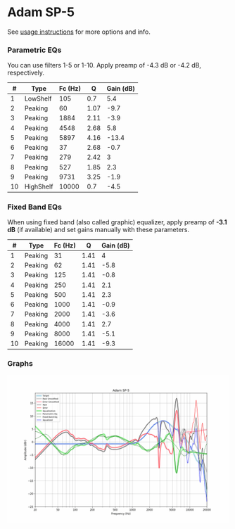 # Adam SP-5
See [usage instructions](https://github.com/jaakkopasanen/AutoEq#usage) for more options and info.

### Parametric EQs
You can use filters 1-5 or 1-10. Apply preamp of -4.3 dB or -4.2 dB, respectively.

|   # | Type      |   Fc (Hz) |    Q |   Gain (dB) |
|-----|-----------|-----------|------|-------------|
|   1 | LowShelf  |       105 | 0.7  |         5.4 |
|   2 | Peaking   |        60 | 1.07 |        -9.7 |
|   3 | Peaking   |      1884 | 2.11 |        -3.9 |
|   4 | Peaking   |      4548 | 2.68 |         5.8 |
|   5 | Peaking   |      5897 | 4.16 |       -13.4 |
|   6 | Peaking   |        37 | 2.68 |        -0.7 |
|   7 | Peaking   |       279 | 2.42 |         3   |
|   8 | Peaking   |       527 | 1.85 |         2.3 |
|   9 | Peaking   |      9731 | 3.25 |        -1.9 |
|  10 | HighShelf |     10000 | 0.7  |        -4.5 |

### Fixed Band EQs
When using fixed band (also called graphic) equalizer, apply preamp of **-3.1 dB** (if available) and set gains manually with these parameters.

|   # | Type    |   Fc (Hz) |    Q |   Gain (dB) |
|-----|---------|-----------|------|-------------|
|   1 | Peaking |        31 | 1.41 |         4   |
|   2 | Peaking |        62 | 1.41 |        -5.8 |
|   3 | Peaking |       125 | 1.41 |        -0.8 |
|   4 | Peaking |       250 | 1.41 |         2.1 |
|   5 | Peaking |       500 | 1.41 |         2.3 |
|   6 | Peaking |      1000 | 1.41 |        -0.9 |
|   7 | Peaking |      2000 | 1.41 |        -3.6 |
|   8 | Peaking |      4000 | 1.41 |         2.7 |
|   9 | Peaking |      8000 | 1.41 |        -5.1 |
|  10 | Peaking |     16000 | 1.41 |        -9.3 |

### Graphs
![](./Adam%20SP-5.png)

